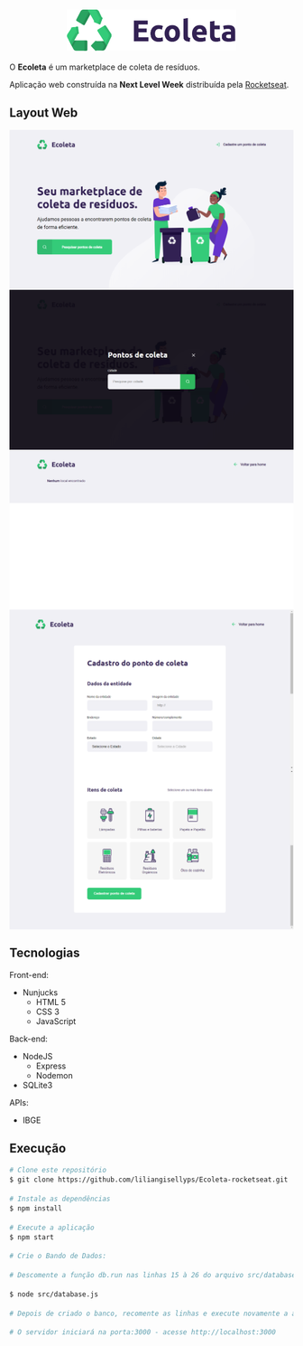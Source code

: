 <h3 align="center">
    <img width="300px" src="public\github\banner.png">
</h3>

O <strong>Ecoleta</strong> é um marketplace de coleta de resíduos.

Aplicação web construída na <strong>Next Level Week</strong> distribuída pela [Rocketseat](https://rocketseat.com.br/).

<h2><strong> Layout Web </strong></h3>

<p align="center" style="display: flex; flex-direction: column; align-items: flex-start; justify-content: center;">
    <img src="public\github\ecoleta1.png">
    <img src="public\github\ecoleta2.png">
    <img src="public\github\ecoleta3.png">
    <img src="public\github\ecoleta4.png">
    <img src="public\github\ecoleta5.png">
</p>
<h2><strong>Tecnologias</strong></h3>


Front-end:
- Nunjucks
    - HTML 5
    - CSS 3 
    - JavaScript

Back-end:
- NodeJS
    - Express
    - Nodemon
- SQLite3

APIs:
- IBGE

<h2><strong> Execução </strong></h3>


```bash
# Clone este repositório
$ git clone https://github.com/liliangisellyps/Ecoleta-rocketseat.git

# Instale as dependências
$ npm install

# Execute a aplicação
$ npm start

# Crie o Bando de Dados:

# Descomente a função db.run nas linhas 15 à 26 do arquivo src/database/db.js e rode a seguinte linha de comando:

$ node src/database.js

# Depois de criado o banco, recomente as linhas e execute novamente a aplicação

# O servidor iniciará na porta:3000 - acesse http://localhost:3000 
```

